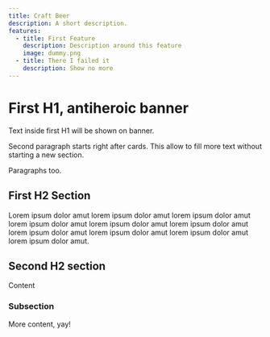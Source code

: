 ```yaml
---
title: Craft Beer
description: A short description.
features:
  - title: First Feature
    description: Description around this feature
    image: dummy.png
  - title: There I failed it
    description: Show no more
---
```


# First H1, antiheroic banner
Text inside first H1 will be shown on banner.

Second paragraph starts right after cards.
This allow to fill more text without starting a new section.

Paragraphs too.

## First H2 Section

Lorem ipsum dolor amut lorem ipsum dolor amut lorem ipsum dolor amut lorem ipsum dolor amut lorem ipsum dolor amut lorem ipsum dolor amut lorem ipsum dolor amut lorem ipsum dolor amut lorem ipsum dolor amut lorem ipsum dolor amut.

## Second H2 section
Content

### Subsection
More content, yay!
